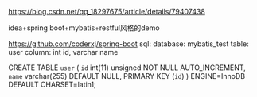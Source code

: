 https://blog.csdn.net/qq_18297675/article/details/79407438


idea+spring boot+mybatis+restful风格的demo

https://github.com/coderxj/spring-boot
sql:
database: mybatis_test
table: user
column: int id, varchar name

CREATE TABLE `user` (
  `id` int(11) unsigned NOT NULL AUTO_INCREMENT,
  `name` varchar(255) DEFAULT NULL,
  PRIMARY KEY (`id`)
) ENGINE=InnoDB DEFAULT CHARSET=latin1;

